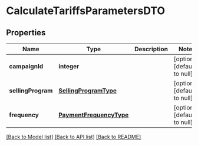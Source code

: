 # CalculateTariffsParametersDTO

## Properties
Name | Type | Description | Notes
------------ | ------------- | ------------- | -------------
**campaignId** | **integer** |  | [optional] [default to null]
**sellingProgram** | [**SellingProgramType**](SellingProgramType.md) |  | [optional] [default to null]
**frequency** | [**PaymentFrequencyType**](PaymentFrequencyType.md) |  | [optional] [default to null]

[[Back to Model list]](../README.md#documentation-for-models) [[Back to API list]](../README.md#documentation-for-api-endpoints) [[Back to README]](../README.md)


